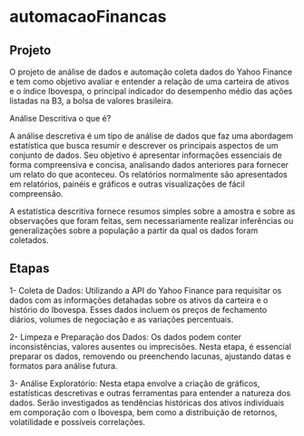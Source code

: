 # automacaoFinancas

## Projeto

O projeto de análise de dados e automação coleta dados do Yahoo Finance e tem como objetivo avaliar e entender a relação de uma carteira de ativos e o índice Ibovespa, o principal indicador do desempenho médio das ações listadas na B3, a bolsa de valores brasileira.
 
Análise Descritiva o que é?

A análise descretiva é um tipo de análise de dados que faz uma abordagem estatística que busca resumir e descrever os principais aspectos de um conjunto de dados. Seu objetivo é apresentar informações essenciais de forma compreensiva e concisa, analisando dados anteriores para fornecer um relato do que aconteceu. Os relatórios normalmente são apresentados em relatórios, painéis e gráficos e outras visualizações de fácil compreensão.

A estatística descritiva fornece resumos simples sobre a amostra e sobre as observações que foram feitas, sem necessariamente realizar inferências ou generalizações sobre a população a partir da qual os dados foram coletados.

## Etapas

1- Coleta de Dados: Utilizando a API do Yahoo Finance para requisitar os dados com as informações detahadas sobre os ativos da carteira e o histório do Ibovespa. Esses dados incluem os preços de fechamento diários, volumes de negociação e as variações percentuais.

2- Limpeza e Preparação dos Dados: Os dados podem conter inconsistências, valores ausentes ou imprecisões. Nesta etapa, é essencial preparar os dados, removendo ou preenchendo lacunas, ajustando datas e formatos para análise futura.

3- Análise Exploratório: Nesta etapa envolve a criação de gráficos, estatísticas descretivas e outras ferramentas para entender a natureza dos dados. Serão investigados as tendências históricas dos ativos individuais em comporação com o Ibovespa, bem como a distribuição de retornos, volatilidade e possíveis correlações.

